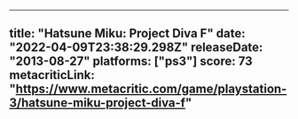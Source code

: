 
---
title: "Hatsune Miku: Project Diva F"
date: "2022-04-09T23:38:29.298Z"
releaseDate: "2013-08-27"
platforms: ["ps3"]
score: 73
metacriticLink: "https://www.metacritic.com/game/playstation-3/hatsune-miku-project-diva-f"
---

